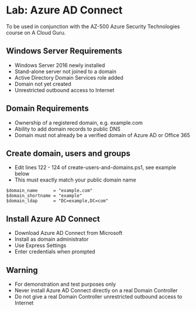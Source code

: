 # Lab: Azure AD Connect

To be used in conjunction with the AZ-500 Azure Security Technologies course on A Cloud Guru.

## Windows Server Requirements
* Windows Server 2016 newly installed
* Stand-alone server not joined to a domain
* Active Directory Domain Services role added
* Domain not yet created
* Unrestricted outbound access to Internet

## Domain Requirements
* Ownership of a registered domain, e.g. example.com
* Ability to add domain records to public DNS
* Domain must not already be a verified domain of Azure AD or Office 365

## Create domain, users and groups
* Edit lines 122 - 124 of create-users-and-domains.ps1, see example below
* This must exactly match your public domain name

```
$domain_name      = "example.com"
$domain_shortname = "example"
$domain_ldap      = "DC=example,DC=com"
```

## Install Azure AD Connect
* Download Azure AD Connect from Microsoft
* Install as domain administrator
* Use Express Settings
* Enter credentials when prompted

## Warning
* For demonstration and test purposes only
* Never install Azure AD Connect directly on a real Domain Controller
* Do not give a real Domain Controller unrestricted outbound access to Internet